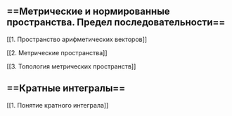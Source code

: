 ## ==Метрические и нормированные пространства. Предел последовательности==

[[1. Пространство арифметических векторов]]

[[2. Метрические пространства]]

[[3. Топология метрических пространств]]

## ==Кратные интегралы==

[[1. Понятие кратного интеграла]]